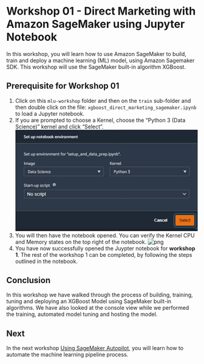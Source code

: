 # Workshop 01 - Direct Marketing with Amazon SageMaker using Jupyter Notebook

In this workshop, you will learn how to use Amazon SageMaker to build, train and deploy a machine learning (ML) model, using Amazon Sagemaker SDK.  This workshop will use the SageMaker built-in algorithm XGBoost.  


## Prerequisite for Workshop 01

  1. Click on this `mlu-workshop` folder and then on the `train` sub-folder and then double click on the file: `xgboost_direct_marketing_sagemaker.ipynb` to load a Jupyter notebook.
  2. If you are prompted to choose a Kernel, choose the “Python 3 (Data Science)” kernel and click “Select”.
![png](./image/kernel.JPG)
  3. You will then have the notebook opened. You can verify the Kernel CPU and Memory states on the top right of the notebook.
![png](./image/dm.JPG)
  4. You have now successfully opened the Juypter notebook for <b>workshop 1</b>. The rest of the workshop 1 can be completed, by following the steps outlined in the notebook.


## Conclusion
In this workshop we have walked through the process of building, training, tuning and deploying an XGBoost Model using SageMaker built-in algorithms. We have also looked at the console view while we performed the training, automated model tuning and hosting the model.


## Next
In the next workshop [Using SageMaker Autopilot](./autopilot/README.md), you will learn how to automate the machine learning pipeline process.

```python

```
